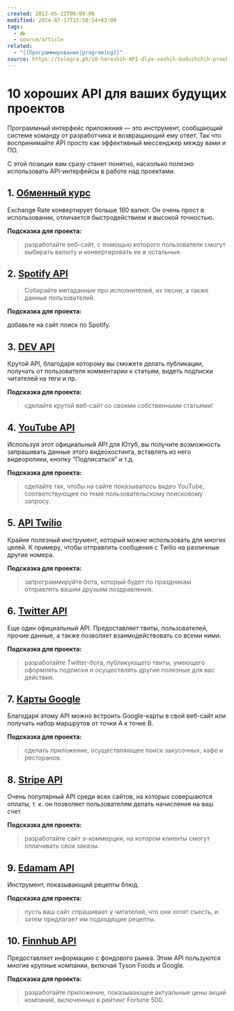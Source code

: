 ```yaml
---
created: 2022-05-22T00:00:00
modified: 2024-07-17T15:58:54+03:00
tags:
  - 📥
  - source/article
related:
  - "[[Программирование|programing]]"
source: https://telegra.ph/10-horoshih-API-dlya-vashih-budushchih-proektov-05-22
---
```


# 10 хороших API для ваших будущих проектов

Программный интерфейс приложения — это инструмент, сообщающий системе команду от разработчика и возвращающий ему ответ. Так что воспринимайте API просто как эффективный мессенджер между вами и ПО.

С этой позиции вам сразу станет понятно, насколько полезно использовать API-интерфейсы в работе над проектами. 


## 1. [Обменный курс](https://translate.google.com/website?sl=auto&tl=ru&nui=1&u=https://www.exchangerate-api.com/)

Exchange Rate конвертирует больше 160 валют. Он очень прост в использовании, отличается быстродействием и высокой точностью.

**Подсказка для проекта:**

> разработайте веб-сайт, с помощью которого пользователи смогут выбирать валюту и конвертировать ее в остальные.


## 2. [Spotify API](https://translate.google.com/website?sl=auto&tl=ru&nui=1&u=https://developer.spotify.com/)

> Собирайте метаданные про исполнителей, их песни, а также данные пользователей. 

**Подсказка для проекта:**

добавьте на сайт поиск по Spotify.


## 3. [DEV API](https://translate.google.com/website?sl=auto&tl=ru&nui=1&u=https://docs.dev.to/api)

Крутой API, благодаря которому вы сможете делать публикации, получать от пользователя комментарии к статьям, видеть подписки читателей на теги и пр.

**Подсказка для проекта:**

> сделайте крутой веб-сайт со своими собственными статьями!


## 4. [YouTube API](https://translate.google.com/website?sl=auto&tl=ru&nui=1&u=https://developers.google.com/youtube/v3)

Используя этот официальный API для Ютуб, вы получите возможность запрашивать данные этого видеохостинга, вставлять из него видеоролики, кнопку “Подписаться” и т.д.

**Подсказка для проекта:**

> сделайте так, чтобы на сайте показывалось видео YouTube, соответствующее по теме пользовательскому поисковому запросу.


## 5. [API Twilio](https://translate.google.com/website?sl=auto&tl=ru&nui=1&u=https://www.twilio.com/docs/sms/send-messages)

Крайне полезный инструмент, который можно использовать для многих целей. К примеру, чтобы отправлять сообщения с Twilio на различные другие номера. 

**Подсказка для проекта:**

> запрограммируйте бота, который будет по праздникам отправлять вашим друзьям поздравления.


## 6. [Twitter API](https://translate.google.com/website?sl=auto&tl=ru&nui=1&u=https://developer.twitter.com/en/docs/twitter-api)

Еще один официальный API. Предоставляет твиты, пользователей, прочие данные, а также позволяет взаимодействовать со всеми ними.

**Подсказка для проекта:**

> разработайте Twitter-бота, публикующего твиты, умеющего оформлять подписки и осуществлять другие полезные для вас действия.


## 7. [Карты Google](https://translate.google.com/website?sl=auto&tl=ru&nui=1&u=https://cloud.google.com/maps-platform)

Благодаря этому API можно встроить Google-карты в свой веб-сайт или получать набор маршрутов от точки А к точке В.

**Подсказка для проекта:**

> сделать приложение, осуществляющее поиск закусочных, кафе и ресторанов.


## 8. [Stripe API](https://translate.google.com/website?sl=auto&tl=ru&nui=1&u=https://stripe.com/docs/api)

Очень популярный API среди всех сайтов, на которых совершаются оплаты, т. к. он позволяет пользователям делать начисления на ваш счет. 

**Подсказка для проекта:**

> разработайте сайт э-коммерции, на котором клиенты смогут оплачивать свои заказы.


## 9. [Edamam API](https://translate.google.com/website?sl=auto&tl=ru&nui=1&u=https://developer.edamam.com/edamam-docs-recipe-api) 

Инструмент, показывающий рецепты блюд.

**Подсказка для проекта:**

> пусть ваш сайт спрашивает у читателей, что они хотят съесть, и затем предлагает им подходящие рецепты.


## 10. [Finnhub API](https://translate.google.com/website?sl=auto&tl=ru&nui=1&u=https://finnhub.io/)

Предоставляет информацию с фондового рынка. Этим API пользуются многие крупные компании, включая Tyson Foods и Google.

**Подсказка для проекта:**

> разработайте приложение, показывающее актуальные цены акций компаний, включенных в рейтинг Fortune 500.

